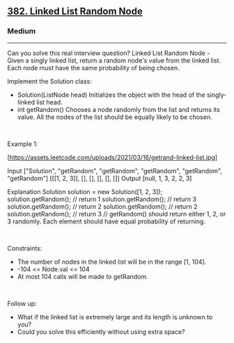 <h2><a href="https://leetcode.com/problems/linked-list-random-node/">382. Linked List Random Node</a></h2><h3>Medium</h3><hr>Can you solve this real interview question? Linked List Random Node - Given a singly linked list, return a random node's value from the linked list. Each node must have the same probability of being chosen.

Implement the Solution class:

 * Solution(ListNode head) Initializes the object with the head of the singly-linked list head.
 * int getRandom() Chooses a node randomly from the list and returns its value. All the nodes of the list should be equally likely to be chosen.

 

Example 1:

[https://assets.leetcode.com/uploads/2021/03/16/getrand-linked-list.jpg]


Input
["Solution", "getRandom", "getRandom", "getRandom", "getRandom", "getRandom"]
[[[1, 2, 3]], [], [], [], [], []]
Output
[null, 1, 3, 2, 2, 3]

Explanation
Solution solution = new Solution([1, 2, 3]);
solution.getRandom(); // return 1
solution.getRandom(); // return 3
solution.getRandom(); // return 2
solution.getRandom(); // return 2
solution.getRandom(); // return 3
// getRandom() should return either 1, 2, or 3 randomly. Each element should have equal probability of returning.


 

Constraints:

 * The number of nodes in the linked list will be in the range [1, 104].
 * -104 <= Node.val <= 104
 * At most 104 calls will be made to getRandom.

 

Follow up:

 * What if the linked list is extremely large and its length is unknown to you?
 * Could you solve this efficiently without using extra space?